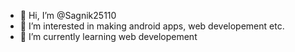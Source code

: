 - 👋 Hi, I’m @Sagnik25110
- 👀 I’m interested in making android apps, web developement etc.
- 🌱 I’m currently learning web developement

<!---
Sagnik25110/Sagnik25110 is a ✨ special ✨ repository because its `README.md` (this file) appears on your GitHub profile.
You can click the Preview link to take a look at your changes.
--->
